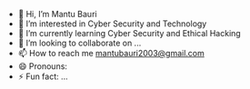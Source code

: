 - 👋 Hi, I’m Mantu Bauri
- 👀 I’m interested in Cyber Security and Technology
- 🌱 I’m currently learning Cyber Security and Ethical Hacking
- 💞️ I’m looking to collaborate on ...
- 📫 How to reach me mantubauri2003@gmail.com
- 😄 Pronouns: 
- ⚡ Fun fact: ...

<!---
Mantu628/Mantu628 is a ✨ special ✨ repository because its `README.md` (this file) appears on your GitHub profile.
You can click the Preview link to take a look at your changes.
--->
